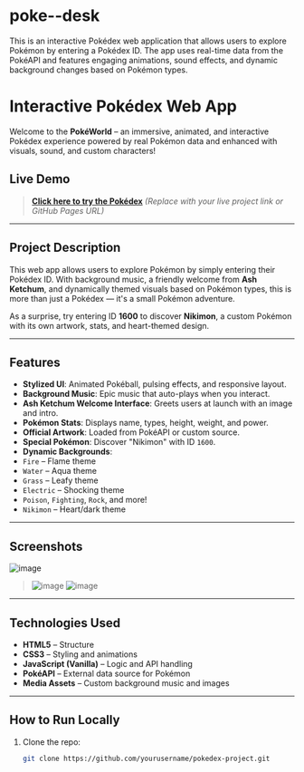 # poke--desk
This is an interactive Pokédex web application that allows users to explore Pokémon by entering a Pokédex ID. The app uses real-time data from the PokéAPI and features engaging animations, sound effects, and dynamic background changes based on Pokémon types.
#  Interactive Pokédex Web App

Welcome to the **PokéWorld** – an immersive, animated, and interactive Pokédex experience powered by real Pokémon data and enhanced with visuals, sound, and custom characters!

##  Live Demo

>  **[Click here to try the Pokédex](#)** *(Replace with your live project link or GitHub Pages URL)*

---

##  Project Description

This web app allows users to explore Pokémon by simply entering their Pokédex ID. With background music, a friendly welcome from **Ash Ketchum**, and dynamically themed visuals based on Pokémon types, this is more than just a Pokédex — it's a small Pokémon adventure.

As a surprise, try entering ID **1600** to discover **Nikimon**, a custom Pokémon with its own artwork, stats, and heart-themed design.

---

##  Features

-  **Stylized UI**: Animated Pokéball, pulsing effects, and responsive layout.
-  **Background Music**: Epic music that auto-plays when you interact.
-  **Ash Ketchum Welcome Interface**: Greets users at launch with an image and intro.
-  **Pokémon Stats**: Displays name, types, height, weight, and power.
-  **Official Artwork**: Loaded from PokéAPI or custom source.
-  **Special Pokémon**: Discover "Nikimon" with ID `1600`.
-  **Dynamic Backgrounds**:
  - `Fire` –  Flame theme
  - `Water` –  Aqua theme
  - `Grass` –  Leafy theme
  - `Electric` –  Shocking theme
  - `Poison`, `Fighting`, `Rock`, and more!
  - `Nikimon` –  Heart/dark theme

---

##  Screenshots


![image](https://github.com/user-attachments/assets/8b5c5687-8eb0-4d9d-a7cd-0d429fee0f34)
> ![image](https://github.com/user-attachments/assets/63b19788-b982-40d1-b6f5-ce2448cf09cf)
> ![image](https://github.com/user-attachments/assets/ad6259d3-6efd-4906-8c22-1fe60f1b0dca)



---

##  Technologies Used

- **HTML5** – Structure
- **CSS3** – Styling and animations
- **JavaScript (Vanilla)** – Logic and API handling
- **PokéAPI** – External data source for Pokémon
- **Media Assets** – Custom background music and images

---

##  How to Run Locally

1. Clone the repo:
   ```bash
   git clone https://github.com/yourusername/pokedex-project.git
